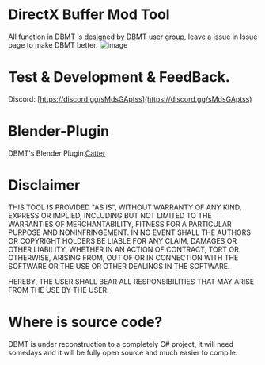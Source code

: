 # DirectX Buffer Mod Tool

All function in DBMT is designed by DBMT user group, leave a issue in Issue page to make DBMT better.
![image](https://github.com/user-attachments/assets/30202c83-480b-4a9c-9ed9-f428f3469bfe)

# Test & Development & FeedBack.
Discord: [https://discord.gg/sMdsGAptss](https://discord.gg/sMdsGAptss)

# Blender-Plugin
DBMT's Blender Plugin.[Catter](https://github.com/StarBobis/Catter)

# Disclaimer
THIS TOOL IS PROVIDED "AS IS", WITHOUT WARRANTY OF ANY KIND, EXPRESS OR IMPLIED, 
INCLUDING BUT NOT LIMITED TO THE WARRANTIES OF MERCHANTABILITY, 
FITNESS FOR A PARTICULAR PURPOSE AND NONINFRINGEMENT. 
IN NO EVENT SHALL THE AUTHORS OR COPYRIGHT HOLDERS BE LIABLE FOR ANY CLAIM, 
DAMAGES OR OTHER LIABILITY, WHETHER IN AN ACTION OF CONTRACT, TORT OR OTHERWISE, ARISING FROM,
OUT OF OR IN CONNECTION WITH THE SOFTWARE OR THE USE OR OTHER DEALINGS IN THE SOFTWARE.

HEREBY, THE USER SHALL BEAR ALL RESPONSIBILITIES THAT MAY ARISE FROM THE USE BY THE USER.
# Where is source code?
DBMT is under reconstruction to a completely C# project, it will need somedays and it will be fully open source and much easier to compile.
